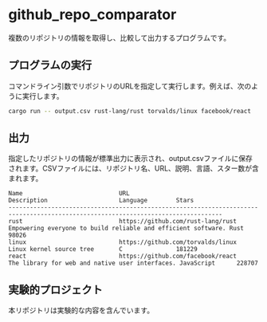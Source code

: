 # github_repo_comparator

複数のリポジトリの情報を取得し、比較して出力するプログラムです。

## プログラムの実行

コマンドライン引数でリポジトリのURLを指定して実行します。例えば、次のように実行します。

```bash
cargo run -- output.csv rust-lang/rust torvalds/linux facebook/react
```

## 出力

指定したリポジトリの情報が標準出力に表示され、output.csvファイルに保存されます。CSVファイルには、リポジトリ名、URL、説明、言語、スター数が含まれます。

```
Name                           URL                                                Description                    Language        Stars
----------------------------------------------------------------------------------------------------------------------------------
rust                           https://github.com/rust-lang/rust                  Empowering everyone to build reliable and efficient software. Rust            98026   
linux                          https://github.com/torvalds/linux                  Linux kernel source tree       C               181229
react                          https://github.com/facebook/react                  The library for web and native user interfaces. JavaScript      228707
```

## 実験的プロジェクト

本リポジトリは実験的な内容を含んでいます。